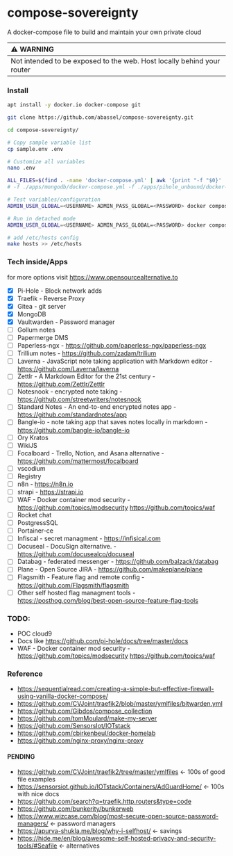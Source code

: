 # compose-sovereignty
A docker-compose file to build and maintain your own private cloud

|⚠️ **WARNING**          |
|:---------------------------|
| Not intended to be exposed to the web. Host locally behind your router  |

### Install

```bash
apt install -y docker.io docker-compose git

git clone https://github.com/abassel/compose-sovereignty.git

cd compose-sovereignty/

# Copy sample variable list
cp sample.env .env

# Customize all variables
nano .env

ALL_FILES=$(find . -name 'docker-compose.yml' | awk '{print "-f "$0}' | tr "\n" " ")
# -f ./apps/mongodb/docker-compose.yml -f ./apps/pihole_unbound/docker-compose.yml

# Test variables/configuration
ADMIN_USER_GLOBAL=<USERNAME> ADMIN_PASS_GLOBAL=<PASSWORD> docker compose --env-file .env $(echo -n $ALL_FILES) config

# Run in detached mode
ADMIN_USER_GLOBAL=<USERNAME> ADMIN_PASS_GLOBAL=<PASSWORD> docker compose --env-file .env $(echo -n $ALL_FILES) up -d --build

# add /etc/hosts config
make hosts >> /etc/hosts

```

### Tech inside/Apps
for more options visit https://www.opensourcealternative.to
- [x] Pi-Hole - Block network adds
- [x] Traefik - Reverse Proxy
- [x] Gitea - git server
- [x] MongoDB
- [x] Vaultwarden - Password manager
- [ ] Gollum notes
- [ ] Papermerge DMS
- [ ] Paperless-ngx - https://github.com/paperless-ngx/paperless-ngx
- [ ] Trillium notes - https://github.com/zadam/trilium
- [ ] Laverna - JavaScript note taking application with Markdown editor - https://github.com/Laverna/laverna
- [ ] Zettlr - A Markdown Editor for the 21st century - https://github.com/Zettlr/Zettlr
- [ ] Notesnook - encrypted note taking - https://github.com/streetwriters/notesnook
- [ ] Standard Notes - An end-to-end encrypted notes app - https://github.com/standardnotes/app
- [ ] Bangle-io - note taking app that saves notes locally in markdown - https://github.com/bangle-io/bangle-io
- [ ] Ory Kratos
- [ ] WikiJS
- [ ] Focalboard - Trello, Notion, and Asana alternative - https://github.com/mattermost/focalboard
- [ ] vscodium
- [ ] Registry
- [ ] n8n - https://n8n.io
- [ ] strapi - https://strapi.io
- [ ] WAF - Docker container mod security - https://github.com/topics/modsecurity https://github.com/topics/waf
- [ ] Rocket chat
- [ ] PostgressSQL
- [ ] Portainer-ce
- [ ] Infiscal - secret managment - https://infisical.com
- [ ] Docuseal - DocuSign alternative. - https://github.com/docusealco/docuseal
- [ ] Databag - federated messenger - https://github.com/balzack/databag
- [ ] Plane - Open Source JIRA - https://github.com/makeplane/plane
- [ ] Flagsmith - Feature flag and remote config - https://github.com/Flagsmith/flagsmith
- [ ] Other self hosted flag managment tools - https://posthog.com/blog/best-open-source-feature-flag-tools

### TODO:
- POC cloud9
- Docs like https://github.com/pi-hole/docs/tree/master/docs
- WAF - Docker container mod security - https://github.com/topics/modsecurity https://github.com/topics/waf

### Reference
- https://sequentialread.com/creating-a-simple-but-effective-firewall-using-vanilla-docker-compose/
- https://github.com/CVJoint/traefik2/blob/master/ymlfiles/bitwarden.yml
- https://github.com/Gibdos/compose_collection
- https://github.com/tomMoulard/make-my-server
- https://github.com/SensorsIot/IOTstack
- https://github.com/cbirkenbeul/docker-homelab 
- https://github.com/nginx-proxy/nginx-proxy

#### PENDING
- https://github.com/CVJoint/traefik2/tree/master/ymlfiles <- 100s of good file examples 
- https://sensorsiot.github.io/IOTstack/Containers/AdGuardHome/  <- 100s with nice docs  
- https://github.com/search?q=traefik.http.routers&type=code
- https://github.com/bunkerity/bunkerweb
- https://www.wizcase.com/blog/most-secure-open-source-password-managers/ <- password managers  
- https://apurva-shukla.me/blog/why-i-selfhost/  <- savings
- https://hide.me/en/blog/awesome-self-hosted-privacy-and-security-tools/#Seafile <- alternatives

